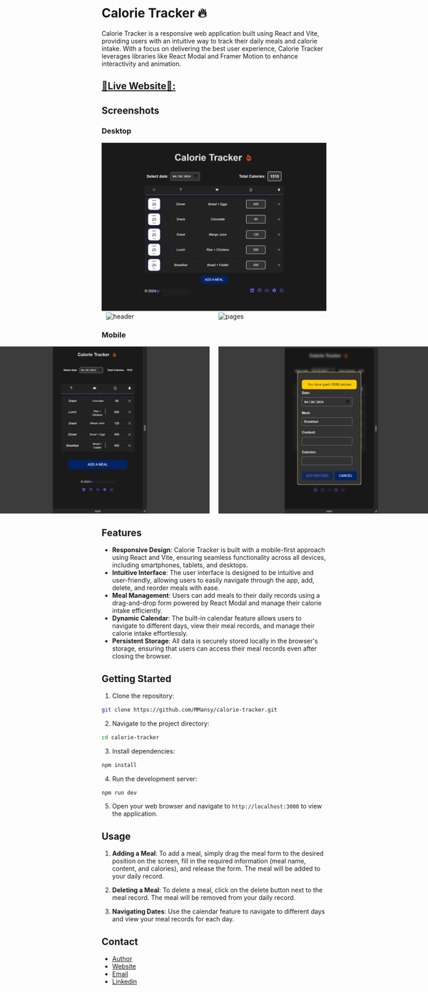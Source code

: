 # Calorie Tracker 🔥

Calorie Tracker is a responsive web application built using React and Vite, providing users with an intuitive way to track their daily meals and calorie intake. With a focus on delivering the best user experience, Calorie Tracker leverages libraries like React Modal and Framer Motion to enhance interactivity and animation.



## [🌟Live Website🌟: ](https://calorie-tracker-fund-try.vercel.app/)
## Screenshots

### Desktop
  <img  src="ScreenShots/calorieTracker.png" alt="Home">
<div style="display: flex; justify-content: center; flex-direction:row; ">
  <img style="width: 500px;  margin: 0 10px;" src="ScreenShots/AddMealg.png" alt="header">
  <img style="width: 500px;  margin: 0 10px;" src="ScreenShots/ReorderMealsg.png" alt="pages">
</div>

### Mobile
<div style="display: flex; justify-content: center; flex-direction:row ;">
  <img style="width: 500px;  margin: 0 10px;" src="ScreenShots/Mobile-1.png" alt="header">
  <img style="width: 500px;  margin: 0 10px;" src="ScreenShots/Mobile-2.png" alt="pages">
</div>


## Features
- **Responsive Design**: Calorie Tracker is built with a mobile-first approach using React and Vite, ensuring seamless functionality across all devices, including smartphones, tablets, and desktops.
- **Intuitive Interface**: The user interface is designed to be intuitive and user-friendly, allowing users to easily navigate through the app, add, delete, and reorder meals with ease.
- **Meal Management**: Users can add meals to their daily records using a drag-and-drop form powered by React Modal and manage their calorie intake efficiently.
- **Dynamic Calendar**: The built-in calendar feature allows users to navigate to different days, view their meal records, and manage their calorie intake effortlessly.
- **Persistent Storage**: All data is securely stored locally in the browser's storage, ensuring that users can access their meal records even after closing the browser.

## Getting Started
1. Clone the repository:

```bash
git clone https://github.com/MMansy/calorie-tracker.git
```

2. Navigate to the project directory:

```bash
cd calorie-tracker
```

3. Install dependencies:

```bash
npm install
```

4. Run the development server:

```bash
npm run dev
```

5. Open your web browser and navigate to `http://localhost:3000` to view the application.

## Usage

1. **Adding a Meal**: To add a meal, simply drag the meal form to the desired position on the screen, fill in the required information (meal name, content, and calories), and release the form. The meal will be added to your daily record.

2. **Deleting a Meal**: To delete a meal, click on the delete button next to the meal record. The meal will be removed from your daily record.

3. **Navigating Dates**: Use the calendar feature to navigate to different days and view your meal records for each day.


## Contact


- [Author](https://github.com/AbdelrahmanAyman48/)
- [Website](https://vercel.com/abs-projects-a0d3e74b)
- [Email](mailto:Abdelrmanayman48@gmail.com)
- [Linkedin](https://www.linkedin.com/in/abdelrahman-ayman-290674252/)
